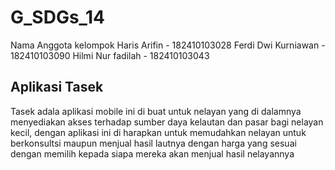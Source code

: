 # G_SDGs_14

 Nama Anggota kelompok
 Haris Arifin - 182410103028
 Ferdi Dwi Kurniawan - 182410103090
 Hilmi Nur fadilah - 182410103043

## Aplikasi Tasek
Tasek adala aplikasi mobile ini di buat untuk nelayan yang di dalamnya menyediakan akses terhadap sumber daya kelautan dan pasar bagi nelayan kecil, dengan aplikasi ini di harapkan untuk memudahkan nelayan untuk berkonsultsi maupun menjual hasil lautnya dengan harga yang sesuai dengan memilih kepada siapa mereka akan menjual hasil nelayannya

